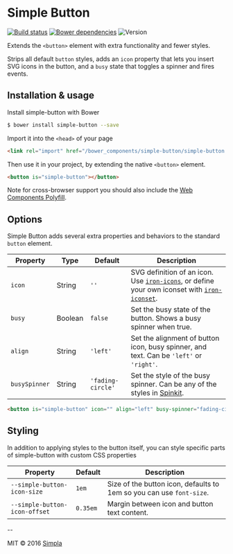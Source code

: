 # Simple Button
[![Build status][travis-badge]][travis-url] [![Bower dependencies][bowerdeps-badge]][bowerdeps-url] ![Version][bower-badge]

Extends the `<button>` element with extra functionality and fewer styles. 

Strips all default `button` styles, adds an `icon` property that lets you insert SVG icons in the button, and a `busy` state that toggles a spinner and fires events.

## Installation & usage

Install simple-button with Bower

```sh
$ bower install simple-button --save
```

Import it into the `<head>` of your page

```html
<link rel="import" href="/bower_components/simple-button/simple-button.html">
```

Then use it in your project, by extending the native `<button>` element.

```html
<button is="simple-button"></button>
```

Note for cross-browser support you should also include the [Web Components Polyfill][webcomponents].

## Options
Simple Button adds several extra properties and behaviors to the standard `button` element.

Property      | Type    | Default           | Description                                                                                                                
------------- | ------- | ----------------- | ------------                                                                                                                 
`icon`        | String  | `''`              | SVG definition of an icon. Use [`iron-icons`][iron-icons], or define your own iconset with [`iron-iconset`][iron-iconset]. 
`busy`        | Boolean | `false`           | Set the busy state of the button. Shows a busy spinner when true.                                                          
`align`       | String  | `'left'`          | Set the alignment of button icon, busy spinner, and text. Can be `'left'` or `'right'`.                                    
`busySpinner` | String  | `'fading-circle'` | Set the style of the busy spinner. Can be any of the styles in [Spinkit][spinkit].                                         

```html
<button is="simple-button" icon="" align="left" busy-spinner="fading-circle"></button> 
```

## Styling
In addition to applying styles to the button itself, you can style specific parts of simple-button with custom CSS properties

Property                      | Default   | Description                                                          
----------------------------- | --------- | ------------                                                         
`--simple-button-icon-size`   | `1em`     | Size of the button icon, defaults to 1em so you can use `font-size`. 
`--simple-button-icon-offset` | `0.35em`  | Margin between icon and button text content.                         

--

MIT © 2016 [Simpla](https://www.simpla.io)

[webcomponents]: https://github.com/webcomponents/webcomponentsjs
[iron-icons]: https://elements.polymer-project.org/elements/iron-icons?view=demo:demo/index.html
[iron-iconset]: https://elements.polymer-project.org/elements/iron-iconset-svg
[spinkit]: http://tobiasahlin.com/spinkit/

[bower-badge]: https://img.shields.io/bower/v/simple-button.svg
[bowerlicense-badge]: https://img.shields.io/bower/l/simple-button.svg
[travis-badge]: https://img.shields.io/travis/SimpleElements/simple-button.svg
[travis-url]: https://travis-ci.org/SimpleElements/simple-button
[bowerdeps-badge]: https://img.shields.io/gemnasium/SimpleElements/simple-button.svg
[bowerdeps-url]: https://gemnasium.com/bower/simple-button
